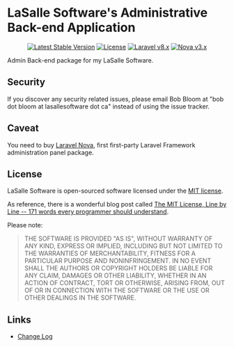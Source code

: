 # LaSalle Software's Administrative Back-end Application 

<p align="center">
<a href="https://packagist.org/packages/lasallesoftware/ls-adminbackend-app"><img src="https://poser.pugx.org/lasallesoftware/ls-adminbackend-app/v/stable.svg" alt="Latest Stable Version"></a>
<a href="https://packagist.org/packages/lasallesoftware/ls-adminbackend-app"><img src="https://poser.pugx.org/lasallesoftware/ls-adminbackend-app/license.svg" alt="License"></a> 
<a href="https://laravel.com/"><img src="https://img.shields.io/badge/Laravel-v8-brightgreen.svg?style=flat-square" alt="Laravel v8.x"></a> 
<a href="https://nova.laravel.com/"><img src="https://img.shields.io/badge/Nova-v3.7-brightgreen.svg?style=flat-square" alt="Nova v3.x"></a> 
</p>

Admin Back-end package for my LaSalle Software.

## Security

If you discover any security related issues, please email Bob Bloom at "bob dot bloom at lasallesoftware dot ca" instead of using the issue tracker.

## Caveat

You need to buy [Laravel Nova](https://nova.laravel.com/), first first-party Laravel Framework administration panel package.

## License

LaSalle Software is open-sourced software licensed under the [MIT license](https://opensource.org/licenses/MIT).

As reference, there is a wonderful blog post called [The MIT License, Line by Line -- 171 words every programmer should understand](https://writing.kemitchell.com/2016/09/21/MIT-License-Line-by-Line.html).

Please note:
>THE SOFTWARE IS PROVIDED "AS IS", WITHOUT WARRANTY OF ANY KIND, EXPRESS OR IMPLIED, INCLUDING BUT NOT LIMITED TO THE WARRANTIES OF MERCHANTABILITY, FITNESS FOR A PARTICULAR PURPOSE AND NONINFRINGEMENT. IN NO EVENT SHALL THE AUTHORS OR COPYRIGHT HOLDERS BE LIABLE FOR ANY CLAIM, DAMAGES OR OTHER LIABILITY, WHETHER IN AN ACTION OF CONTRACT, TORT OR OTHERWISE, ARISING FROM, OUT OF OR IN CONNECTION WITH THE SOFTWARE OR THE USE OR OTHER DEALINGS IN THE SOFTWARE.

## Links

* [Change Log](CHANGELOG.md)


